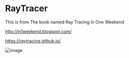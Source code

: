 # RayTracer
This is from The book named Ray Tracing in One Weekend

http://in1weekend.blogspot.com/

https://raytracing.github.io/

![image](https://github.com/madoodia/RayTracer/blob/RayTracing-TheNextWeek/output/12_final03_samples100.png)
